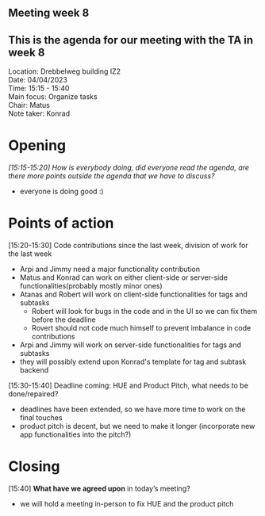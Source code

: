 ## Meeting week 8

## This is the agenda for our meeting with the TA in week 8

Location: Drebbelweg building IZ2\
Date: 04/04/2023\
Time: 15:15 - 15:40\
Main focus: Organize tasks\
Chair: Matus\
Note taker: Konrad

# Opening

_[15:15-15:20] How is everybody doing, did everyone read the agenda,
are there more points outside the agenda that we have to discuss?_
 - everyone is doing good :)

# Points of action

[15:20-15:30] Code contributions since the last week, division of work for the last week  
- Arpi and Jimmy need a major functionality contribution
- Matus and Konrad can work on either client-side or server-side functionalities(probably mostly minor ones)
- Atanas and Robert will work on client-side functionalities for tags and subtasks
  - Robert will look for bugs in the code and in the UI so we can fix them before the deadline
  - Rovert should not code much himself to prevent imbalance in code contributions
- Arpi and Jimmy will work on server-side functionalities for tags and subtasks
 - they will possibly extend upon Konrad's template for tag and subtask backend

[15:30-15:40] Deadline coming: HUE and Product Pitch, what needs to be done/repaired?
- deadlines have been extended, so we have more time to work on the final touches
- product pitch is decent, but we need to make it longer (incorporate new app functionalities into the pitch?)


# Closing

[15:40] **What have we agreed upon** in today’s meeting?
- we will hold a meeting in-person to fix HUE and the product pitch
